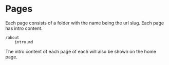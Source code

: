 # Pages 

Each page consists of a folder with the name being the url slug. Each page has intro content.

```
/about
    intro.md
```

The intro content of each page of each will also be shown on the home page.
